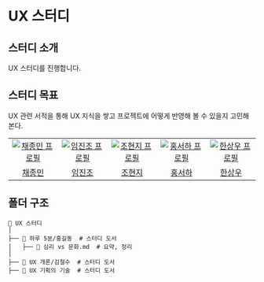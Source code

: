 # UX 스터디

## 스터디 소개

UX 스터디를 진행합니다.

## 스터디 목표

UX 관련 서적을 통해 UX 지식을 쌓고 프로젝트에 어떻게 반영해 볼 수 있을지 고민해 본다.

<table>
  <tr>
  <td align="center" width="200px">
      <a href="https://github.com/JayChae" target="_blank">
        <img src="https://avatars.githubusercontent.com/JayChae" alt="채종민 프로필" />
      </a>
    </td>
    <td align="center" width="200px">
      <a href="https://github.com/Sparrowlim" target="_blank">
        <img src="https://avatars.githubusercontent.com/Sparrowlim" alt="임진조 프로필" />
      </a>
    </td>
    <td align="center" width="200px">
      <a href="https://github.com/cindycho0423" target="_blank">
        <img src="https://avatars.githubusercontent.com/cindycho0423" alt="조현지 프로필" />
      </a>
    </td>
    <td align="center" width="200px">
      <a href="https://github.com/hongseoha" target="_blank">
        <img src="https://avatars.githubusercontent.com/hongseoha" alt="홍서하 프로필" />
      </a>
    </td>
    <td align="center" width="200px">
      <a href="https://github.com/Sparrowlim" target="_blank">
        <img src="https://avatars.githubusercontent.com/Han-wo" alt="한상우 프로필" />
      </a>
    </td>
  </tr>

  <tr>
    <td align="center">
      <a href="https://github.com/JayChae" target="_blank">
        채종민
      </a>
    </td>
    <td align="center">
      <a href="https://github.com/Sparrowlim" target="_blank">
        임진조
      </a>
    </td>
    <td align="center">
      <a href="https://github.com/cindycho0423" target="_blank">
        조현지
      </a>
    </td>
    <td align="center">
      <a href="https://github.com/hongseoha" target="_blank">
        홍서하
      </a>
    </td>
    <td align="center">
      <a href="https://github.com/Han-wo" target="_blank">
        한상우
      </a>
    </td>
  </tr>
</table>

## 폴더 구조

```
📂 UX 스터디
│
├── 📂 하루 5분/홍길동  # 스터디 도서
│   ├── 📄 심리 vs 문화.md  # 요약, 정리 
│
├── 📂 UX 개론/김철수  # 스터디 도서
├── 📂 UX 기획의 기술  # 스터디 도서

```
